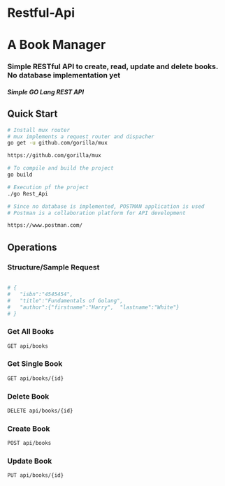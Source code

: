# Restful-Api
# A Book Manager

### Simple RESTful API to create, read, update and delete books. No database implementation yet

##### Simple GO Lang REST API


## Quick Start


``` bash
# Install mux router
# mux implements a request router and dispacher
go get -u github.com/gorilla/mux

https://github.com/gorilla/mux
```

``` bash
# To compile and build the project
go build

# Execution pf the project
./go Rest_Api
```


``` bash
# Since no database is implemented, POSTMAN application is used
# Postman is a collaboration platform for API development

https://www.postman.com/
```

## Operations


### Structure/Sample Request
``` bash

# {
#   "isbn":"4545454",
#   "title":"Fundamentals of Golang",
#   "author":{"firstname":"Harry",  "lastname":"White"}
# }

```

### Get All Books
``` bash
GET api/books
```
### Get Single Book
``` bash
GET api/books/{id}
```

### Delete Book
``` bash
DELETE api/books/{id}
```

### Create Book
``` bash
POST api/books

```

### Update Book
``` bash
PUT api/books/{id}

```
